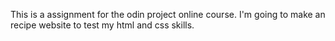 This is a assignment for the odin project online course. I'm going to make an recipe website to test my html and css skills.